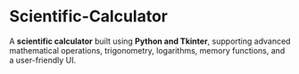 # Scientific-Calculator
A **scientific calculator** built using **Python and Tkinter**, supporting advanced mathematical operations, trigonometry, logarithms, memory functions, and a user-friendly UI. 
